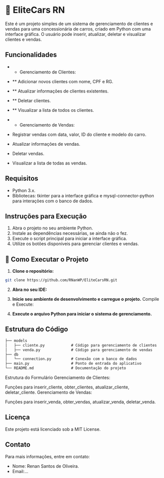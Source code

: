 # 🚗 EliteCars RN
Este é um projeto simples de um sistema de gerenciamento de clientes e vendas para uma concessionária de carros, criado em Python com uma interface gráfica. O usuário pode inserir, atualizar, deletar e visualizar clientes e vendas.

## Funcionalidades

- * Gerenciamento de Clientes:
- ** Adicionar novos clientes com nome, CPF e RG.
- ** Atualizar informações de clientes existentes.
- ** Deletar clientes.
- ** Visualizar a lista de todos os clientes.
  
- * Gerenciamento de Vendas:
- Registrar vendas com data, valor, ID do cliente e modelo do carro.
- Atualizar informações de vendas.
- Deletar vendas.
- Visualizar a lista de todas as vendas.

## Requisitos
- Python 3.x.
- Bibliotecas: tkinter para a interface gráfica e mysql-connector-python para interações com o banco de dados.
  
## Instruções para Execução
1. Abra o projeto no seu ambiente Python.
2. Instale as dependências necessárias, se ainda não o fez.
3. Execute o script principal para iniciar a interface gráfica.
4. Utilize os botões disponíveis para gerenciar clientes e vendas.
   
## 🚀 Como Executar o Projeto

1. **Clone o repositório:**

```bash
git clone https://github.com/RNanWP/EliteCarsRN.git
```

2. **Abra no seu IDE:**

3. **Inicie seu ambiente de desenvolvimento e carregue o projeto.**
Compile e Execute:

4. **Execute o arquivo Python para iniciar o sistema de gerenciamento.**
   
## Estrutura do Código

```markdown
├── models
│   ├── cliente.py            # Código para gerenciamento de clientes
│   ├── venda.py              # Código para gerenciamento de vendas
├── db
│   └── connection.py         # Conexão com o banco de dados
├── main.py                   # Ponto de entrada do aplicativo
└── README.md                 # Documentação do projeto
```
Estrutura do Formulário
Gerenciamento de Clientes:

Funções para inserir_cliente, obter_clientes, atualizar_cliente, deletar_cliente.
Gerenciamento de Vendas:

Funções para inserir_venda, obter_vendas, atualizar_venda, deletar_venda.

## Licença
Este projeto está licenciado sob a MIT License.

## Contato
Para mais informações, entre em contato:

- Nome: Renan Santos de Oliveira.
- Email:...
